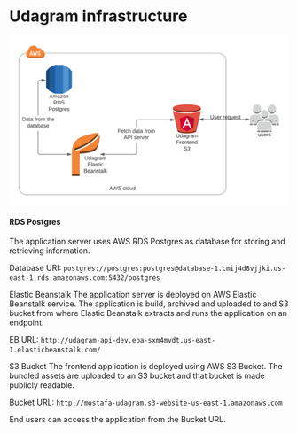 
# Udagram infrastructure

![](./architecture.PNG)

#### RDS Postgres
The application server uses AWS RDS Postgres as database for storing and retrieving information.

Database URI: `postgres://postgres:postgres@database-1.cmij4d8vjjki.us-east-1.rds.amazonaws.com:5432/postgres`

Elastic Beanstalk
The application server is deployed on AWS Elastic Beanstalk service. The application is build, archived and uploaded to and S3 bucket from where Elastic Beanstalk extracts and runs the application on an endpoint.

EB URL: `http://udagram-api-dev.eba-sxm4mvdt.us-east-1.elasticbeanstalk.com/`

S3 Bucket
The frontend application is deployed using AWS S3 Bucket. The bundled assets are uploaded to an S3 bucket and that bucket is made publicly readable.

Bucket URL: `http://mostafa-udagram.s3-website-us-east-1.amazonaws.com`

End users can access the application from the Bucket URL.